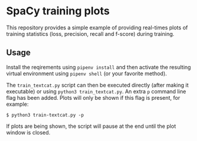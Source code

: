 # SpaCy training plots 

This repository provides a simple example of providing
real-times plots of training statistics (loss, precision, recall and f-score)
during training.

## Usage

Install the reqirements using `pipenv install` and then activate the resulting
virtual environment using `pipenv shell` (or your favorite method).

The `train_textcat.py` script can then be executed directly (after making it executable)
or using `python3 train_textcat.py`. 
An extra `p` command line flag has been added. Plots will only be shown
if this flag is present, for example:

```
$ python3 train-textcat.py -p
```

If plots are being shown, the script will pause at the end until the plot window is closed.

 